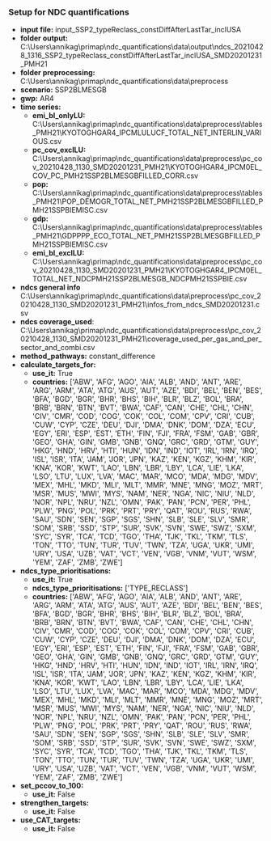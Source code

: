 ### Setup for NDC quantifications
- **input file:** input_SSP2_typeReclass_constDiffAfterLastTar_inclUSA
- **folder output:** C:\Users\annikag\primap\ndc_quantifications\data\output\ndcs_20210428_1316_SSP2_typeReclass_constDiffAfterLastTar_inclUSA_SMD20201231_PMH21
- **folder preprocessing:** C:\Users\annikag\primap\ndc_quantifications\data\preprocess
- **scenario:** SSP2BLMESGB
- **gwp:** AR4
- **time series:**
  - **emi_bl_onlyLU:** C:\Users\annikag\primap\ndc_quantifications\data\preprocess\tables_PMH21\KYOTOGHGAR4_IPCMLULUCF_TOTAL_NET_INTERLIN_VARIOUS.csv
  - **pc_cov_exclLU:** C:\Users\annikag\primap\ndc_quantifications\data\preprocess\pc_cov_20210428_1130_SMD20201231_PMH21\KYOTOGHGAR4_IPCM0EL_COV_PC_PMH21SSP2BLMESGBFILLED_CORR.csv
  - **pop:** C:\Users\annikag\primap\ndc_quantifications\data\preprocess\tables_PMH21\POP_DEMOGR_TOTAL_NET_PMH21SSP2BLMESGBFILLED_PMH21SSPBIEMISC.csv
  - **gdp:** C:\Users\annikag\primap\ndc_quantifications\data\preprocess\tables_PMH21\GDPPPP_ECO_TOTAL_NET_PMH21SSP2BLMESGBFILLED_PMH21SSPBIEMISC.csv
  - **emi_bl_exclLU:** C:\Users\annikag\primap\ndc_quantifications\data\preprocess\pc_cov_20210428_1130_SMD20201231_PMH21\KYOTOGHGAR4_IPCM0EL_TOTAL_NET_NDCPMH21SSP2BLMESGB_NDCPMH21SSPBIE.csv
- **ndcs general info** C:\Users\annikag\primap\ndc_quantifications\data\preprocess\pc_cov_20210428_1130_SMD20201231_PMH21\infos_from_ndcs_SMD20201231.csv
- **ndcs coverage_used**: C:\Users\annikag\primap\ndc_quantifications\data\preprocess\pc_cov_20210428_1130_SMD20201231_PMH21\coverage_used_per_gas_and_per_sector_and_combi.csv
- **method_pathways:** constant_difference
- **calculate_targets_for:**
  - **use_it:** True
  - **countries:** ['ABW', 'AFG', 'AGO', 'AIA', 'ALB', 'AND', 'ANT', 'ARE', 'ARG', 'ARM', 'ATA', 'ATG', 'AUS', 'AUT', 'AZE', 'BDI', 'BEL', 'BEN', 'BES', 'BFA', 'BGD', 'BGR', 'BHR', 'BHS', 'BIH', 'BLR', 'BLZ', 'BOL', 'BRA', 'BRB', 'BRN', 'BTN', 'BVT', 'BWA', 'CAF', 'CAN', 'CHE', 'CHL', 'CHN', 'CIV', 'CMR', 'COD', 'COG', 'COK', 'COL', 'COM', 'CPV', 'CRI', 'CUB', 'CUW', 'CYP', 'CZE', 'DEU', 'DJI', 'DMA', 'DNK', 'DOM', 'DZA', 'ECU', 'EGY', 'ERI', 'ESP', 'EST', 'ETH', 'FIN', 'FJI', 'FRA', 'FSM', 'GAB', 'GBR', 'GEO', 'GHA', 'GIN', 'GMB', 'GNB', 'GNQ', 'GRC', 'GRD', 'GTM', 'GUY', 'HKG', 'HND', 'HRV', 'HTI', 'HUN', 'IDN', 'IND', 'IOT', 'IRL', 'IRN', 'IRQ', 'ISL', 'ISR', 'ITA', 'JAM', 'JOR', 'JPN', 'KAZ', 'KEN', 'KGZ', 'KHM', 'KIR', 'KNA', 'KOR', 'KWT', 'LAO', 'LBN', 'LBR', 'LBY', 'LCA', 'LIE', 'LKA', 'LSO', 'LTU', 'LUX', 'LVA', 'MAC', 'MAR', 'MCO', 'MDA', 'MDG', 'MDV', 'MEX', 'MHL', 'MKD', 'MLI', 'MLT', 'MMR', 'MNE', 'MNG', 'MOZ', 'MRT', 'MSR', 'MUS', 'MWI', 'MYS', 'NAM', 'NER', 'NGA', 'NIC', 'NIU', 'NLD', 'NOR', 'NPL', 'NRU', 'NZL', 'OMN', 'PAK', 'PAN', 'PCN', 'PER', 'PHL', 'PLW', 'PNG', 'POL', 'PRK', 'PRT', 'PRY', 'QAT', 'ROU', 'RUS', 'RWA', 'SAU', 'SDN', 'SEN', 'SGP', 'SGS', 'SHN', 'SLB', 'SLE', 'SLV', 'SMR', 'SOM', 'SRB', 'SSD', 'STP', 'SUR', 'SVK', 'SVN', 'SWE', 'SWZ', 'SXM', 'SYC', 'SYR', 'TCA', 'TCD', 'TGO', 'THA', 'TJK', 'TKL', 'TKM', 'TLS', 'TON', 'TTO', 'TUN', 'TUR', 'TUV', 'TWN', 'TZA', 'UGA', 'UKR', 'UMI', 'URY', 'USA', 'UZB', 'VAT', 'VCT', 'VEN', 'VGB', 'VNM', 'VUT', 'WSM', 'YEM', 'ZAF', 'ZMB', 'ZWE']
- **ndcs_type_prioritisations:**
  - **use_it:** True
  - **ndcs_type_prioritisations:** ['TYPE_RECLASS']
  - **countries:** ['ABW', 'AFG', 'AGO', 'AIA', 'ALB', 'AND', 'ANT', 'ARE', 'ARG', 'ARM', 'ATA', 'ATG', 'AUS', 'AUT', 'AZE', 'BDI', 'BEL', 'BEN', 'BES', 'BFA', 'BGD', 'BGR', 'BHR', 'BHS', 'BIH', 'BLR', 'BLZ', 'BOL', 'BRA', 'BRB', 'BRN', 'BTN', 'BVT', 'BWA', 'CAF', 'CAN', 'CHE', 'CHL', 'CHN', 'CIV', 'CMR', 'COD', 'COG', 'COK', 'COL', 'COM', 'CPV', 'CRI', 'CUB', 'CUW', 'CYP', 'CZE', 'DEU', 'DJI', 'DMA', 'DNK', 'DOM', 'DZA', 'ECU', 'EGY', 'ERI', 'ESP', 'EST', 'ETH', 'FIN', 'FJI', 'FRA', 'FSM', 'GAB', 'GBR', 'GEO', 'GHA', 'GIN', 'GMB', 'GNB', 'GNQ', 'GRC', 'GRD', 'GTM', 'GUY', 'HKG', 'HND', 'HRV', 'HTI', 'HUN', 'IDN', 'IND', 'IOT', 'IRL', 'IRN', 'IRQ', 'ISL', 'ISR', 'ITA', 'JAM', 'JOR', 'JPN', 'KAZ', 'KEN', 'KGZ', 'KHM', 'KIR', 'KNA', 'KOR', 'KWT', 'LAO', 'LBN', 'LBR', 'LBY', 'LCA', 'LIE', 'LKA', 'LSO', 'LTU', 'LUX', 'LVA', 'MAC', 'MAR', 'MCO', 'MDA', 'MDG', 'MDV', 'MEX', 'MHL', 'MKD', 'MLI', 'MLT', 'MMR', 'MNE', 'MNG', 'MOZ', 'MRT', 'MSR', 'MUS', 'MWI', 'MYS', 'NAM', 'NER', 'NGA', 'NIC', 'NIU', 'NLD', 'NOR', 'NPL', 'NRU', 'NZL', 'OMN', 'PAK', 'PAN', 'PCN', 'PER', 'PHL', 'PLW', 'PNG', 'POL', 'PRK', 'PRT', 'PRY', 'QAT', 'ROU', 'RUS', 'RWA', 'SAU', 'SDN', 'SEN', 'SGP', 'SGS', 'SHN', 'SLB', 'SLE', 'SLV', 'SMR', 'SOM', 'SRB', 'SSD', 'STP', 'SUR', 'SVK', 'SVN', 'SWE', 'SWZ', 'SXM', 'SYC', 'SYR', 'TCA', 'TCD', 'TGO', 'THA', 'TJK', 'TKL', 'TKM', 'TLS', 'TON', 'TTO', 'TUN', 'TUR', 'TUV', 'TWN', 'TZA', 'UGA', 'UKR', 'UMI', 'URY', 'USA', 'UZB', 'VAT', 'VCT', 'VEN', 'VGB', 'VNM', 'VUT', 'WSM', 'YEM', 'ZAF', 'ZMB', 'ZWE']
- **set_pccov_to_100:**
  - **use_it:** False
- **strengthen_targets:**
  - **use_it:** False
- **use_CAT_targets:**
  - **use_it:** False
